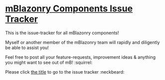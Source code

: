 # [mBlazonry Components Issue Tracker](https://github.com/aklef/mBlazonryComponentIssues/issues) #

This is the issue-tracker for all mBlazonry components! 

Myself or another member of the mBlazonry team will rapidly and diligently be able to assist you!

Feel free to post all your feature-requests, improvement ideas & anything you might want to see out of mB! :squirrel:


Please click [the title](https://github.com/aklef/mBlazonryComponentIssues/issues) to go to the issue tracker :neckbeard:




